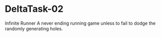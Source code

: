 # DeltaTask-02
Infinite Runner
A never ending running game unless to fail to dodge the randomly generating holes.
